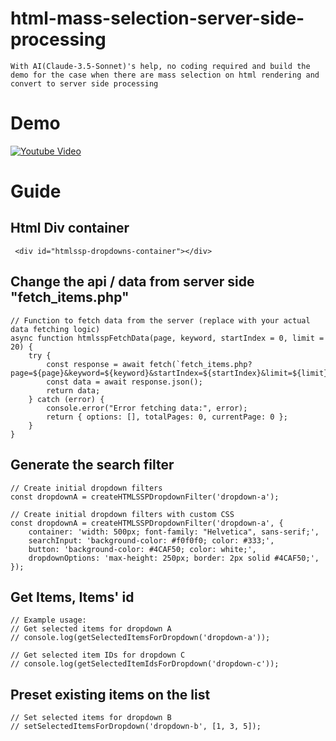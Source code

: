 # html-mass-selection-server-side-processing
    With AI(Claude-3.5-Sonnet)'s help, no coding required and build the demo for the case when there are mass selection on html rendering and convert to server side processing

# Demo
[![Youtube Video](https://img.youtube.com/vi/zSknAbUgUdg/maxresdefault.jpg)](https://www.youtube.com/watch?v=zSknAbUgUdg)

# Guide
## Html Div container
     <div id="htmlssp-dropdowns-container"></div>

## Change the api / data from server side "fetch_items.php"
    // Function to fetch data from the server (replace with your actual data fetching logic)
    async function htmlsspFetchData(page, keyword, startIndex = 0, limit = 20) {
        try {
            const response = await fetch(`fetch_items.php?page=${page}&keyword=${keyword}&startIndex=${startIndex}&limit=${limit}`);
            const data = await response.json();
            return data;
        } catch (error) {
            console.error("Error fetching data:", error);
            return { options: [], totalPages: 0, currentPage: 0 };
        }
    }

## Generate the search filter
    // Create initial dropdown filters
    const dropdownA = createHTMLSSPDropdownFilter('dropdown-a');
    
    // Create initial dropdown filters with custom CSS
    const dropdownA = createHTMLSSPDropdownFilter('dropdown-a', {
        container: 'width: 500px; font-family: "Helvetica", sans-serif;',
        searchInput: 'background-color: #f0f0f0; color: #333;',
        button: 'background-color: #4CAF50; color: white;',
        dropdownOptions: 'max-height: 250px; border: 2px solid #4CAF50;',
    });
## Get Items, Items' id
    // Example usage:
    // Get selected items for dropdown A
    // console.log(getSelectedItemsForDropdown('dropdown-a'));

    // Get selected item IDs for dropdown C
    // console.log(getSelectedItemIdsForDropdown('dropdown-c'));

## Preset existing items on the list
    // Set selected items for dropdown B
    // setSelectedItemsForDropdown('dropdown-b', [1, 3, 5]);
    
